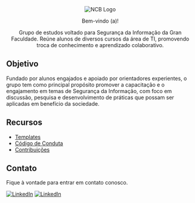 ﻿<div align="center">

<img src="https://i.ibb.co/6R1YzZjD/Encontros-peri-dicos.png" alt="NCB Logo">

<p>Bem-vindo (a)!</p>
<p>Grupo de estudos voltado para Segurança da Informação da Gran Faculdade. Reúne alunos de diversos cursos da área de TI, promovendo troca de conhecimento e aprendizado colaborativo.</p>

</div>

## Objetivo

Fundado por alunos engajados e apoiado por orientadores
experientes, o grupo tem como principal propósito promover a capacitação e o
engajamento em temas de Segurança da Informação, com foco em discussão,
pesquisa e desenvolvimento de práticas que possam ser aplicadas em benefício
da sociedade.

## Recursos

- [Templates]()
- [Código de Conduta]()
- [Contribuições]()

## Contato

Fique à vontade para entrar em contato conosco.

[![LinkedIn](https://img.shields.io/badge/linkedin-0A66C2?style=for-the-badge&logo=linkedin&logoColor=white)](https://www.linkedin.com/company/nucleocyberbrasil/) [![LinkedIn](https://img.shields.io/badge/discord-5865F2?style=for-the-badge&logo=discord&logoColor=white)](https://discord.gg/DWKu7ySz)

